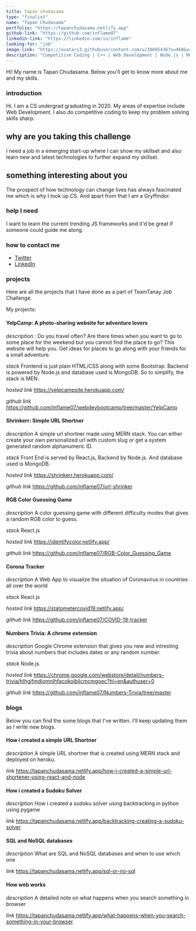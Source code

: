 ```yaml
---
title: tapan chudasama
type: "finalist"
name: "Tapan Chudasama"
portfolio: "https://tapanchudasama.netlify.app"
github-link: "https://github.com/inflame07"
linkedin-link: "https://linkedin.com/in/inflame"
looking-for: "job"
image-link: "https://avatars3.githubusercontent.com/u/30605436?s=460&u=6c8a3c581849e7d1b69368b5332c4b825c00d898&v=4"
description: "Competitive Coding | C++ | Web Development | Node.js | MongoDB | React"
---
```


Hi! My name is Tapan Chudasama. Below you'll get to know more about me and my skills.

### introduction

Hi. I am a CS undergrad graduating in 2020. My areas of expertise include Web Development. I also do competitive coding to keep my problem solving skills sharp.

## why are you taking this challenge

I need a job in a emerging start-up where I can show my skillset and also learn new and latest technologies to further expand my skillset.

## something interesting about you

The prospect of how technology can change lives has always fascinated me which is why I took up CS. And apart from that I am a Gryffindor.

### help I need

I want to learn the current trending JS frameworks and it'd be great if someone could guide me along.

### how to contact me

- [Twitter](https://twitter.com/inflame_7)
- [LinkedIn](https://www.linkedin.com/in/inflame/)

### projects

Here are all the projects that I have done as a part of TeamTanay Job Challenge.

My projects:

#### YelpCamp: A photo-sharing website for adventure lovers

_description_ : Do you travel often? Are there times when you want to go to some place for the weekend but you cannot find the place to go? This website will help you. Get ideas for places to go along with your friends for a small adventure.

_stack_ Frontend is just plain HTML/CSS along with some Bootstrap. Backend is powered by Node.js and database used is MongoDB. So to simplify, the stack is MEN.

_hosted link_ https://yelpcampsite.herokuapp.com/

_github link_ https://github.com/inflame07/webdevbootcamp/tree/master/YelpCamp

#### Shrinkerr: Simple URL Shortner

_description_ A simple url shortner made using MERN stack. You can either create your own personalized url with custom slug or get a system generated random alphanumeric ID.

_stack_ Front End is served by React.js, Backend by Node.js. And database used is MongoDB.

_hosted link_ https://shrinkerr.herokuapp.com/

_github link_ https://github.com/inflame07/url-shrinker

#### RGB Color Guessing Game

_description_ A color guessing game with different difficulty modes that gives a random RGB color to guess.

_stack_ React.js

_hosted link_ https://identifycolor.netlify.app/

_github link_ https://github.com/inflame07/RGB-Color_Guessing_Game

#### Corona Tracker

_description_ A Web App to visualize the situation of Coronavirus in countries all over the world

_stack_ React.js

_hosted link_ https://statometercovid19.netlify.app/

_github link_ https://github.com/inflame07/COVID-19-tracker

#### Numbers Trivia: A chrome extension

_description_ Google Chrome extension that gives you new and intresting trivia about numbers that includes dates or any random number.

_stack_ Node.js

_hosted link_ https://chrome.google.com/webstore/detail/numbers-trivia/hlhgjfmdjomnlhfacokoibjlcmcmgoec?hl=en&authuser=0

_github link_ https://github.com/inflame07/Numbers-Trivia/tree/master

### blogs

Below you can find the some blogs that I've written. I'll keep updating them as I write new blogs.

#### How i created a simple URL Shortner

_description_ A simple URL shortner that is created using MERN stack and deployed on heroku.

_link_ https://tapanchudasama.netlify.app/how-i-created-a-simple-url-shortener-using-react-and-node

#### How i created a Sudoku Solver

_description_ How i created a sudoku solver using backtracking in python using pygame

_link_ https://tapanchudasama.netlify.app/backtracking-creating-a-sudoku-solver

#### SQL and NoSQL databases

_description_ What are SQL and NoSQL databases and when to use which one

_link_ https://tapanchudasama.netlify.app/sql-or-no-sql

#### How web works

_description_ A detailed note on what happens when you search something in browser

_link_ https://tapanchudasama.netlify.app/what-happens-when-you-search-something-in-your-browser
